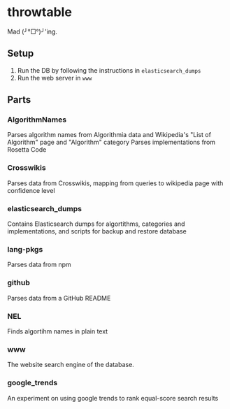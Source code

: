 # throwtable

Mad (╯°□°)╯'ing.

## Setup

1. Run the DB by following the instructions in `elasticsearch_dumps`
2. Run the web server in `www`

## Parts

### AlgorithmNames
Parses algorithm names from Algorithmia data and Wikipedia's "List of Algorithm" page and "Algorithm" category
Parses implementations from Rosetta Code

### Crosswikis
Parses data from Crosswikis, mapping from queries to wikipedia page with confidence level

### elasticsearch_dumps
Contains Elasticsearch dumps for algortithms, categories and implementations, and scripts for backup and restore database

### lang-pkgs
Parses data from npm

### github
Parses data from a GitHub README

### NEL
Finds algortihm names in plain text

### www
The website search engine of the database.

### google_trends
An experiment on using google trends to rank equal-score search results
